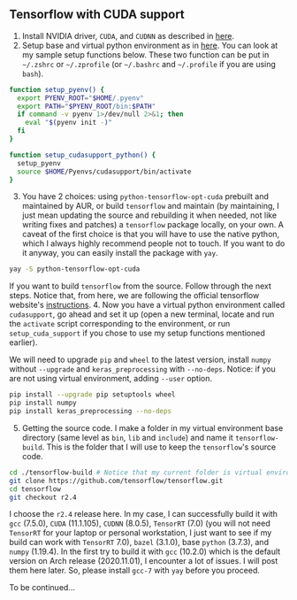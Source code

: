 ## Tensorflow with CUDA support
1. Install NVIDIA driver, `CUDA`, and `CUDNN` as described in [here](setting-up-archlinux.md).
2. Setup base and virtual python environment as in [here](setting-up-archlinux.md). You can look at my sample setup functions below. These two function can be put in `~/.zshrc` or `~/.zprofile` (or `~/.bashrc` and `~/.profile` if you are using `bash`).
```bash
function setup_pyenv() {
  export PYENV_ROOT="$HOME/.pyenv"
  export PATH="$PYENV_ROOT/bin:$PATH"
  if command -v pyenv 1>/dev/null 2>&1; then
    eval "$(pyenv init -)"
  fi
}

function setup_cudasupport_python() {
  setup_pyenv
  source $HOME/Pyenvs/cudasupport/bin/activate
}
```
3. You have 2 choices: using `python-tensorflow-opt-cuda` prebuilt and maintained by AUR, or build `tensorflow` and maintain (by maintaining, I just mean updating the source and rebuilding it when needed, not like writing fixes and patches) a `tensorflow` package locally, on your own. A caveat of the first choice is that you will have to use the native python, which I always highly recommend people not to touch. If you want to do it anyway, you can easily install the package with `yay`.
```bash
yay -S python-tensorflow-opt-cuda
```
If you want to build `tensorflow` from the source. Follow through the next steps. Notice that, from here, we are following the official tensorflow website's [instructions](https://www.tensorflow.org/install/source).
4. Now you have a virtual python environment called `cudasupport`, go ahead and set it up (open a new terminal, locate and run the `activate` script corresponding to the environment, or run `setup_cuda_support` if you chose to use my setup functions mentioned earlier).

We will need to upgrade `pip` and `wheel` to the latest version, install `numpy` without `--upgrade` and `keras_preprocessing` with `--no-deps`. Notice: if you are not using virtual environment, adding `--user` option.
```bash
pip install --upgrade pip setuptools wheel
pip install numpy
pip install keras_preprocessing --no-deps
```
5. Getting the source code. I make a folder in my virtual environment base directory (same level as `bin`, `lib` and `include`) and name it `tensorflow-build`. This is the folder that I will use to keep the `tensorflow`'s source code.
```bash
cd ./tensorflow-build # Notice that my current folder is virtual environment base dir
git clone https://github.com/tensorflow/tensorflow.git
cd tensorflow
git checkout r2.4
```
I choose the `r2.4` release here. In my case, I can successfully build it with `gcc` (7.5.0), `CUDA` (11.1.105), `CUDNN` (8.0.5), `TensorRT` (7.0) (you will not need `TensorRT` for your laptop or personal workstation, I just want to see if my build can work with `TensorRT` 7.0), `bazel` (3.1.0), base `python` (3.7.3), and `numpy` (1.19.4). In the first try to build it with `gcc` (10.2.0) which is the default version on Arch release (2020.11.01), I encounter a lot of issues. I will post them here later. So, please install `gcc-7` with `yay` before you proceed. 

To be continued...

